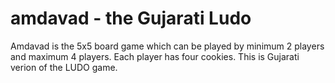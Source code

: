 # amdavad - the Gujarati Ludo
Amdavad is the 5x5 board game which can be played by minimum 2 players and maximum 4 players. Each player has four cookies. This is Gujarati verion of the LUDO game.
